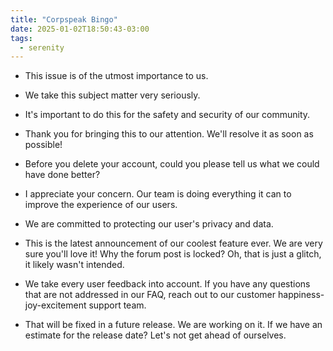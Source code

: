 ```yaml
---
title: "Corpspeak Bingo"
date: 2025-01-02T18:50:43-03:00
tags:
  - serenity
---
```


- This issue is of the utmost importance to us.

- We take this subject matter very seriously.

- It's important to do this for the safety and security of our community.

- Thank you for bringing this to our attention. We'll resolve it as soon as possible!

- Before you delete your account, could you please tell us what we could have done better?

- I appreciate your concern. Our team is doing everything it can to improve the experience of our users.

- We are committed to protecting our user's privacy and data.

- This is the latest announcement of our coolest feature ever. We are very sure you'll love it! Why the forum post is locked? Oh, that is just a glitch, it likely wasn't intended.

- We take every user feedback into account. If you have any questions that are not addressed in our FAQ, reach out to our customer happiness-joy-excitement support team.

- That will be fixed in a future release. We are working on it. If we have an estimate for the release date? Let's not get ahead of ourselves.

